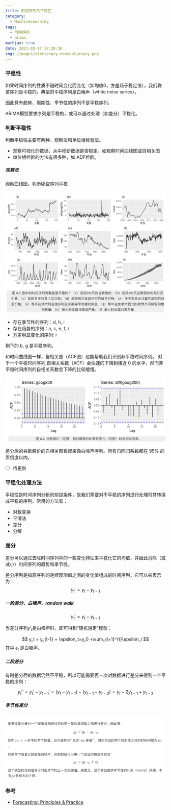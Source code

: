 ```yaml
---
title: 时间序列的平稳性
category:
  - MachineLearning
tags:
  - 时间序列
  - arima
mathjax: true
date: 2021-03-17 17:28:36
img: /images/stationary-nonstationary.png
---
```


### 平稳性
如果时间序列的性质不随时间变化而变化（如均值0，方差趋于稳定值），我们称该序列是平稳的。典型的平稳序列是白噪声（white noise series）。

因此具有趋势、周期性、季节性的序列不是平稳序列。

ARIMA模型要求序列是平稳的，或可以通过处理（如差分）平稳化。

### 判断平稳性

判断平稳性主要有两种，观察法和单位根检验法。
* 观察可视化的数据，从中推断数据是否稳定。如观察时间曲线图或自相关图
* 单位根检验的方法有很多种，如 ADF检验。

##### 观察法
观察曲线图，判断哪些序列平稳

![](/images/which-stationary-nonstationary.png)

* 存在季节性的序列：d, h, i
* 存在趋势的序列：a, c, e, f, i
* 方差明显变化的序列: i

剩下的 b, g 是平稳序列。

和时间曲线图一样，自相关图（ACF图）也能帮助我们识别非平稳时间序列。 对于一个平稳时间序列,自相关系数（ACF）会快速的下降到接近 0 的水平，然而非平稳时间序列的自相关系数会下降的比较缓慢。

![](/images/acf-google.png)

差分后的谷歌股价的自相关图看起来像白噪声序列。所有自回归系数都在 95% 的置信度以内。

- [ ] 待更新

### 平稳化处理方法
平稳性是时间序列分析的前提条件，故我们需要对不平稳的序列进行处理将其转换成平稳的序列。常用的方法有：

* 对数变换
* 平滑法
* 差分
* 分解

### 差分
差分可以通过去除时间序列中的一些变化特征来平稳化它的均值，并因此消除（或减小）时间序列的趋势和季节性。

差分序列是指原序列的连续观测值之间的变化值组成的时间序列，它可以被表示为：
$$
y_t' = y_t - y_{t-1}
$$

##### 一阶差分、白噪声、random walk
$$
y_t' = y_t - y_{t-1}
$$

当差分序列$y'_t$是白噪声时，即可得到“随机游走”模型：

$$
y_t = y_{t-1} + \epsilon_t=y_0 +\sum_{i=1}^{t}\epsilon_i
$$
其中 $\epsilon_t$ 是白噪声。

##### 二阶差分
有时差分后的数据仍然不平稳，所以可能需要再一次对数据进行差分来得到一个平稳的序列：

$$
y_t''=y_t' - y_{t-1}'=(y_t - y_{t-1}) - (y_{t-1} - y_{t-2})=y_t-2y_{t-1} + y_{t-2}
$$

##### 季节性差分

![](/images/seasonal-differ.png)

### 参考
* [Forecasting: Principles & Practice](https://otexts.com/fpp2/)
